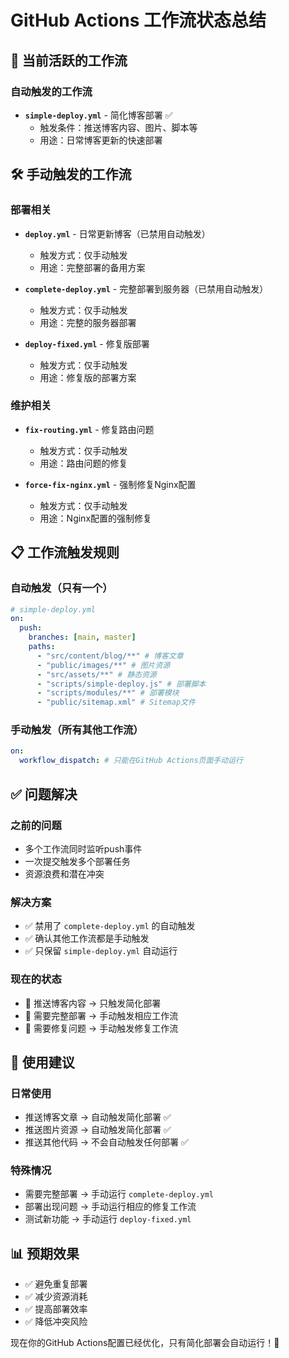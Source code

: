 # GitHub Actions 工作流状态总结

## 🚀 当前活跃的工作流

### 自动触发的工作流

- **`simple-deploy.yml`** - 简化博客部署 ✅
  - 触发条件：推送博客内容、图片、脚本等
  - 用途：日常博客更新的快速部署

## 🛠️ 手动触发的工作流

### 部署相关

- **`deploy.yml`** - 日常更新博客（已禁用自动触发）
  - 触发方式：仅手动触发
  - 用途：完整部署的备用方案

- **`complete-deploy.yml`** - 完整部署到服务器（已禁用自动触发）
  - 触发方式：仅手动触发
  - 用途：完整的服务器部署

- **`deploy-fixed.yml`** - 修复版部署
  - 触发方式：仅手动触发
  - 用途：修复版的部署方案

### 维护相关

- **`fix-routing.yml`** - 修复路由问题
  - 触发方式：仅手动触发
  - 用途：路由问题的修复

- **`force-fix-nginx.yml`** - 强制修复Nginx配置
  - 触发方式：仅手动触发
  - 用途：Nginx配置的强制修复

## 📋 工作流触发规则

### 自动触发（只有一个）

```yaml
# simple-deploy.yml
on:
  push:
    branches: [main, master]
    paths:
      - "src/content/blog/**" # 博客文章
      - "public/images/**" # 图片资源
      - "src/assets/**" # 静态资源
      - "scripts/simple-deploy.js" # 部署脚本
      - "scripts/modules/**" # 部署模块
      - "public/sitemap.xml" # Sitemap文件
```

### 手动触发（所有其他工作流）

```yaml
on:
  workflow_dispatch: # 只能在GitHub Actions页面手动运行
```

## ✅ 问题解决

### 之前的问题

- 多个工作流同时监听push事件
- 一次提交触发多个部署任务
- 资源浪费和潜在冲突

### 解决方案

- ✅ 禁用了 `complete-deploy.yml` 的自动触发
- ✅ 确认其他工作流都是手动触发
- ✅ 只保留 `simple-deploy.yml` 自动运行

### 现在的状态

- 🎯 推送博客内容 → 只触发简化部署
- 🎯 需要完整部署 → 手动触发相应工作流
- 🎯 需要修复问题 → 手动触发修复工作流

## 🔧 使用建议

### 日常使用

- 推送博客文章 → 自动触发简化部署 ✅
- 推送图片资源 → 自动触发简化部署 ✅
- 推送其他代码 → 不会自动触发任何部署 ✅

### 特殊情况

- 需要完整部署 → 手动运行 `complete-deploy.yml`
- 部署出现问题 → 手动运行相应的修复工作流
- 测试新功能 → 手动运行 `deploy-fixed.yml`

## 📊 预期效果

- ✅ 避免重复部署
- ✅ 减少资源消耗
- ✅ 提高部署效率
- ✅ 降低冲突风险

现在你的GitHub Actions配置已经优化，只有简化部署会自动运行！🚀
